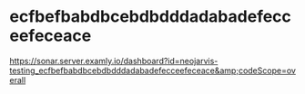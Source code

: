 # ecfbefbabdbcebdbdddadabadefecceefeceace
https://sonar.server.examly.io/dashboard?id=neojarvis-testing_ecfbefbabdbcebdbdddadabadefecceefeceace&amp;codeScope=overall
